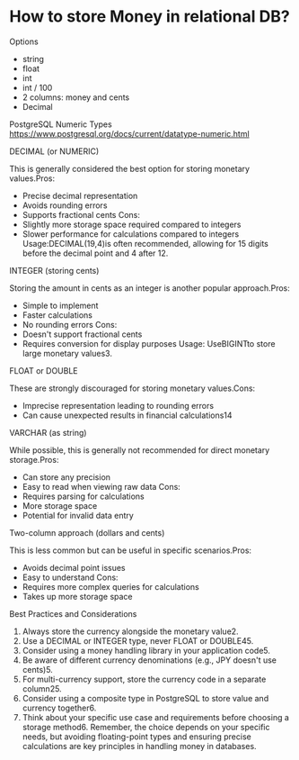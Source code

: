# How to store Money in relational DB?

Options

- string
- float
- int
- int / 100
- 2 columns: money and cents
- Decimal

PostgreSQL Numeric Types
https://www.postgresql.org/docs/current/datatype-numeric.html


DECIMAL (or NUMERIC)

This is generally considered the best option for storing monetary values.Pros:

- Precise decimal representation
- Avoids rounding errors
- Supports fractional cents
Cons:
- Slightly more storage space required compared to integers
- Slower performance for calculations compared to integers
Usage:DECIMAL(19,4)is often recommended, allowing for 15 digits before the decimal point and 4 after 12.

INTEGER (storing cents)

Storing the amount in cents as an integer is another popular approach.Pros:

- Simple to implement
- Faster calculations
- No rounding errors
Cons:
- Doesn't support fractional cents
- Requires conversion for display purposes
Usage: UseBIGINTto store large monetary values3.

FLOAT or DOUBLE

These are strongly discouraged for storing monetary values.Cons:

- Imprecise representation leading to rounding errors
- Can cause unexpected results in financial calculations14

VARCHAR (as string)

While possible, this is generally not recommended for direct monetary storage.Pros:

- Can store any precision
- Easy to read when viewing raw data
Cons:
- Requires parsing for calculations
- More storage space
- Potential for invalid data entry

Two-column approach (dollars and cents)

This is less common but can be useful in specific scenarios.Pros:

- Avoids decimal point issues
- Easy to understand
Cons:
- Requires more complex queries for calculations
- Takes up more storage space

Best Practices and Considerations

1. Always store the currency alongside the monetary value2.
2. Use a DECIMAL or INTEGER type, never FLOAT or DOUBLE45.
3. Consider using a money handling library in your application code5.
4. Be aware of different currency denominations (e.g., JPY doesn't use cents)5.
5. For multi-currency support, store the currency code in a separate column25.
6. Consider using a composite type in PostgreSQL to store value and currency together6.
7. Think about your specific use case and requirements before choosing a storage method6.
Remember, the choice depends on your specific needs, but avoiding floating-point types and ensuring precise calculations are key principles in handling money in databases.